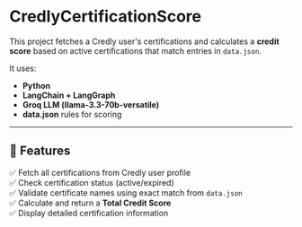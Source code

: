 # CredlyCertificationScore
This project fetches a Credly user's certifications and calculates a **credit score** based on active certifications that match entries in `data.json`.

It uses:
- **Python**
- **LangChain + LangGraph**
- **Groq LLM (llama-3.3-70b-versatile)**
- **data.json** rules for scoring

---

## 🎯 Features

✅ Fetch all certifications from Credly user profile  
✅ Check certification status (active/expired)  
✅ Validate certificate names using exact match from `data.json`  
✅ Calculate and return a **Total Credit Score**  
✅ Display detailed certification information  
